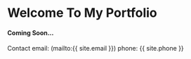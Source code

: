 # Welcome To My Portfolio

#### Coming Soon...


Contact 
email: (mailto:{{ site.email }})
phone: {{ site.phone }}
